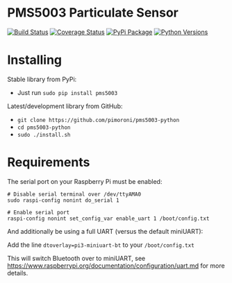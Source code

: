 # PMS5003 Particulate Sensor

[![Build Status](https://img.shields.io/github/actions/workflow/status/pimoroni/pms5003-python/test.yml?branch=main)](https://github.com/pimoroni/pms5003-python/actions/workflows/test.yml)
[![Coverage Status](https://coveralls.io/repos/github/pimoroni/pms5003-python/badge.svg?branch=main)](https://coveralls.io/github/pimoroni/pms5003-python?branch=main)
[![PyPi Package](https://img.shields.io/pypi/v/pms5003.svg)](https://pypi.python.org/pypi/pms5003)
[![Python Versions](https://img.shields.io/pypi/pyversions/pms5003.svg)](https://pypi.python.org/pypi/pms5003)

# Installing

Stable library from PyPi:

* Just run `sudo pip install pms5003`

Latest/development library from GitHub:

* `git clone https://github.com/pimoroni/pms5003-python`
* `cd pms5003-python`
* `sudo ./install.sh`

# Requirements

The serial port on your Raspberry Pi must be enabled:

```
# Disable serial terminal over /dev/ttyAMA0
sudo raspi-config nonint do_serial 1

# Enable serial port
raspi-config nonint set_config_var enable_uart 1 /boot/config.txt
```

And additionally be using a full UART (versus the default miniUART):

Add the line `dtoverlay=pi3-miniuart-bt` to your `/boot/config.txt`

This will switch Bluetooth over to miniUART, see https://www.raspberrypi.org/documentation/configuration/uart.md for more details.
